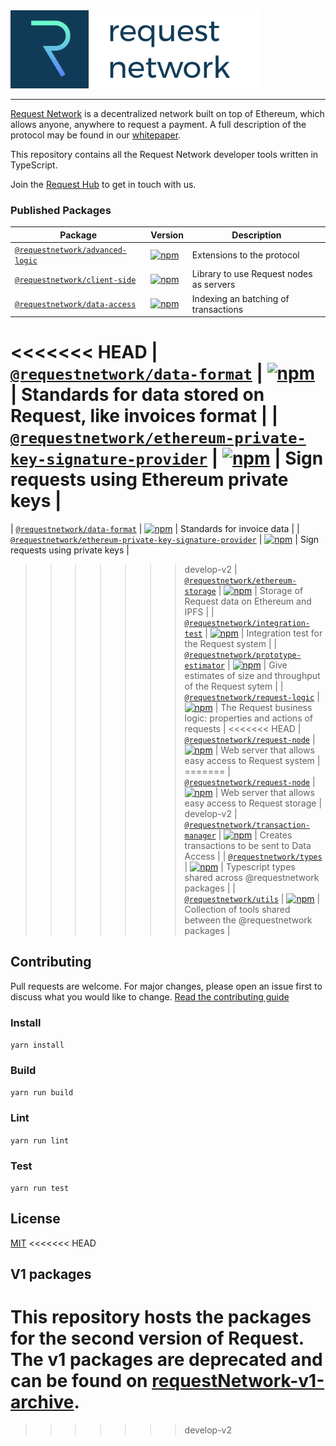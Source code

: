 <img src="https://github.com/RequestNetwork/Request/raw/master/Hubs/Marketing%20and%20design/logo-horizontal.png" width="400px" >

---

[Request Network][website-url] is a decentralized network built on top of Ethereum, which allows anyone, anywhere to request a payment. A full description of the protocol may be found in our [whitepaper][whitepaper-url].

This repository contains all the Request Network developer tools written in TypeScript.

Join the [Request Hub][requesthub-slack-url] to get in touch with us.

[website-url]: https://request.network
[whitepaper-url]: https://request.network/assets/pdf/request_whitepaper.pdf
[requesthub-slack-url]: https://request-slack.herokuapp.com/

### Published Packages

| Package                                                                                                        | Version                                                                                                                                                                                   | Description                                                     |
| -------------------------------------------------------------------------------------------------------------- | ----------------------------------------------------------------------------------------------------------------------------------------------------------------------------------------- | --------------------------------------------------------------- |
| [`@requestnetwork/advanced-logic`](/packages/advanced-logic)                                                   | [![npm](https://img.shields.io/npm/v/@requestnetwork/advanced-logic.svg)](https://www.npmjs.com/package/@requestnetwork/advanced-logic)                                                   | Extensions to the protocol                                      |
| [`@requestnetwork/client-side`](/packages/client-side)                                                         | [![npm](https://img.shields.io/npm/v/@requestnetwork/client-side.svg)](https://www.npmjs.com/package/@requestnetwork/client-side)                                                         | Library to use Request nodes as servers                         |
| [`@requestnetwork/data-access`](/packages/data-access)                                                         | [![npm](https://img.shields.io/npm/v/@requestnetwork/data-access.svg)](https://www.npmjs.com/package/@requestnetwork/data-access)                                                         | Indexing an batching of transactions                            |
<<<<<<< HEAD
| [`@requestnetwork/data-format`](/packages/data-format)                                                         | [![npm](https://img.shields.io/npm/v/@requestnetwork/data-format.svg)](https://www.npmjs.com/package/@requestnetwork/data-format)                                                         | Standards for data stored on Request, like invoices format      |
| [`@requestnetwork/ethereum-private-key-signature-provider`](/packages/ethereum-private-key-signature-provider) | [![npm](https://img.shields.io/npm/v/@requestnetwork/ethereum-private-key-signature-provider.svg)](https://www.npmjs.com/package/@requestnetwork/ethereum-private-key-signature-provider) | Sign requests using Ethereum private keys                       |
=======
| [`@requestnetwork/data-format`](/packages/data-format)                                                         | [![npm](https://img.shields.io/npm/v/@requestnetwork/data-format.svg)](https://www.npmjs.com/package/@requestnetwork/data-format)                                                         | Standards for invoice data                                      |
| [`@requestnetwork/ethereum-private-key-signature-provider`](/packages/ethereum-private-key-signature-provider) | [![npm](https://img.shields.io/npm/v/@requestnetwork/ethereum-private-key-signature-provider.svg)](https://www.npmjs.com/package/@requestnetwork/ethereum-private-key-signature-provider) | Sign requests using private keys                                |
>>>>>>> develop-v2
| [`@requestnetwork/ethereum-storage`](/packages/ethereum-storage)                                               | [![npm](https://img.shields.io/npm/v/@requestnetwork/ethereum-storage.svg)](https://www.npmjs.com/package/@requestnetwork/ethereum-storage)                                               | Storage of Request data on Ethereum and IPFS                    |
| [`@requestnetwork/integration-test`](/packages/integration-test)                                               | [![npm](https://img.shields.io/npm/v/@requestnetwork/integration-test.svg)](https://www.npmjs.com/package/@requestnetwork/integration-test)                                               | Integration test for the Request system                         |
| [`@requestnetwork/prototype-estimator`](/packages/prototype-estimator)                                         | [![npm](https://img.shields.io/npm/v/@requestnetwork/prototype-estimator.svg)](https://www.npmjs.com/package/@requestnetwork/prototype-estimator)                                         | Give estimates of size and throughput of the Request sytem      |
| [`@requestnetwork/request-logic`](/packages/request-logic)                                                     | [![npm](https://img.shields.io/npm/v/@requestnetwork/request-logic.svg)](https://www.npmjs.com/package/@requestnetwork/request-logic)                                                     | The Request business logic: properties and actions of requests  |
<<<<<<< HEAD
| [`@requestnetwork/request-node`](/packages/request-node)                                                       | [![npm](https://img.shields.io/npm/v/@requestnetwork/request-node.svg)](https://www.npmjs.com/package/@requestnetwork/request-node)                                                       | Web server that allows easy access to Request system            |
=======
| [`@requestnetwork/request-node`](/packages/request-node)                                                       | [![npm](https://img.shields.io/npm/v/@requestnetwork/request-node.svg)](https://www.npmjs.com/package/@requestnetwork/request-node)                                                       | Web server that allows easy access to Request storage           |
>>>>>>> develop-v2
| [`@requestnetwork/transaction-manager`](/packages/transaction-manager)                                         | [![npm](https://img.shields.io/npm/v/@requestnetwork/transaction-manager.svg)](https://www.npmjs.com/package/@requestnetwork/transaction-manager)                                         | Creates transactions to be sent to Data Access                  |
| [`@requestnetwork/types`](/packages/types)                                                                     | [![npm](https://img.shields.io/npm/v/@requestnetwork/types.svg)](https://www.npmjs.com/package/@requestnetwork/types)                                                                     | Typescript types shared across @requestnetwork packages         |
| [`@requestnetwork/utils`](/packages/utils)                                                                     | [![npm](https://img.shields.io/npm/v/@requestnetwork/utils.svg)](https://www.npmjs.com/package/@requestnetwork/utils)                                                                     | Collection of tools shared between the @requestnetwork packages |

## Contributing

Pull requests are welcome. For major changes, please open an issue first to discuss what you would like to change.
[Read the contributing guide](https://github.com/RequestNetwork/requestNetwork/blob/master/CONTRIBUTING.md)

### Install

`yarn install`

### Build

`yarn run build`

### Lint

`yarn run lint`

### Test

`yarn run test`

## License

[MIT](https://github.com/RequestNetwork/requestNetwork/blob/master/LICENSE)
<<<<<<< HEAD

## V1 packages

This repository hosts the packages for the second version of Request. The v1 packages are deprecated and can be found on [requestNetwork-v1-archive](https://github.com/RequestNetwork/requestNetwork-v1-archive).
=======
>>>>>>> develop-v2
